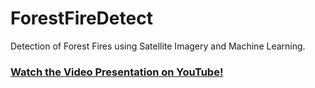 # ForestFireDetect
Detection of Forest Fires using Satellite Imagery and Machine Learning.

### [Watch the Video Presentation on YouTube!](https://youtu.be/hV2cxghatG4)
